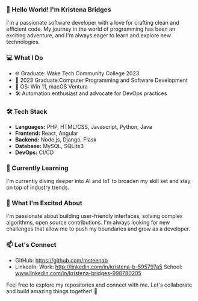 ### 👋 Hello World! I'm Kristena Bridges

I'm a passionate software developer with a love for crafting clean and efficient code. My journey in the world of programming has been an exciting adventure, and I'm always eager to learn and explore new technologies.

### 💻 What I Do

- 🌐 Graduate: Wake Tech Community College 2023 
- 🚀 2023 Graduate:Computer Programming and Software Development 
- 📱 OS: Win 11, macOS Ventura
- 🛠️ Automation enthusiast and advocate for DevOps practices

### 🛠️ Tech Stack

- **Languages:** PHP, HTML/CSS, Javascript, Python, Java
- **Frontend:** React, Angular
- **Backend:** Node.js, Django, Flask
- **Database:** MySQL, SQLite3
- **DevOps:** CI/CD

### 🌱 Currently Learning

I'm currently diving deeper into AI and IoT to broaden my skill set and stay on top of industry trends.

### 🚀 What I'm Excited About

I'm passionate about building user-friendly interfaces, solving complex algorithms, open source contributions. I'm always looking for new challenges that allow me to push my boundaries and grow as a developer.

### 📫 Let's Connect

- GitHub: https://github.com/msteenab 
- LinkedIn: Work: http://linkedin.com/in/kristena-b-595797a5 School: www.linkedin.com/in/kristena-bridges-998780205 

Feel free to explore my repositories and connect with me. Let's collaborate and build amazing things together! 🚀
